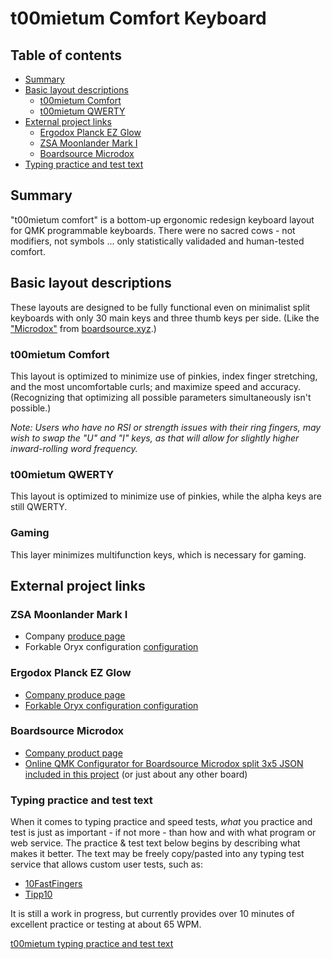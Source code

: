 # t00mietum Comfort Keyboard <!-- omit in TOC -->

## Table of contents <!-- omit in TOC -->

- [Summary](#summary)
- [Basic layout descriptions](#basic-layout-descriptions)
	- [t00mietum Comfort](#t00mietum-comfort)
	- [t00mietum QWERTY](#t00mietum-qwerty)
- [External project links](#external-project-links)
	- [Ergodox Planck EZ Glow](#ergodox-planck-ez-glow)
	- [ZSA Moonlander Mark I](#zsa-moonlander-mark-i)
	- [Boardsource Microdox](#boardsource-microdox)
- [Typing practice and test text](#typing-practice-and-test-text)

## Summary

"t00mietum comfort" is a bottom-up ergonomic redesign keyboard layout for QMK programmable keyboards. There were no sacred cows - not modifiers, not symbols ... only statistically validaded and human-tested comfort.

## Basic layout descriptions

These layouts are designed to be fully functional even on minimalist split keyboards with only 30 main keys and three thumb keys per side. (Like the ["Microdox"](https://raw.githubusercontent.com/t00mietum/keyboard/main/images/microdox.jpg) from [boardsource.xyz](https://boardsource.xyz/store/5f2e7e4a2902de7151494f92).)

### t00mietum Comfort

This layout is optimized to minimize use of pinkies, index finger stretching, and the most uncomfortable curls; and maximize speed and accuracy. (Recognizing that optimizing all possible parameters simultaneously isn't possible.)

*Note: Users who have no RSI or strength issues with their ring fingers, may wish to swap the "U" and "I" keys, as that will allow for slightly higher inward-rolling word frequency.*

### t00mietum QWERTY

This layout is optimized to minimize use of pinkies, while the alpha keys are still QWERTY.

### Gaming

This layer minimizes multifunction keys, which is necessary for gaming.

## External project links

### ZSA Moonlander Mark I

- Company [produce page](https://www.zsa.io/moonlander/)
- Forkable Oryx configuration [configuration](https://configure.zsa.io/moonlander/layouts/qBQ5A/)

### Ergodox Planck EZ Glow

- [Company produce page](https://ergodox-ez.com/pages/planck)
- [Forkable Oryx configuration configuration](https://configure.zsa.io/planck-ez/layouts/Zepz6/)

### Boardsource Microdox

- [Company product page](https://boardsource.xyz/store/5f2e7e4a2902de7151494f92)
- [Online QMK Configurator for Boardsource Microdox split 3x5 JSON included in this project](https://config.qmk.fm/#/boardsource/microdox/LAYOUT_split_3x5_3) (or just about any other board)

### Typing practice and test text

When it comes to typing practice and speed tests, *what* you practice and test is just as important - if not more - than how and with what program or web service. The practice & test text below begins by describing what makes it better. The text may be freely copy/pasted into any typing test service that allows custom user tests, such as:

- [10FastFingers](https://10fastfingers.com/)
- [Tipp10](https://online.tipp10.com/)

It is still a work in progress, but currently provides over 10 minutes of excellent practice or testing at about 65 WPM.

[t00mietum typing practice and test text](practice-text/r3wdp.md)

